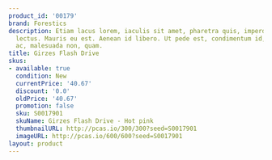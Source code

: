 ```yaml
---
product_id: '00179'
brand: Forestics
description: Etiam lacus lorem, iaculis sit amet, pharetra quis, imperdiet sit amet,
  lectus. Mauris eu est. Aenean id libero. Ut pede est, condimentum id, scelerisque
  ac, malesuada non, quam.
title: Girzes Flash Drive
skus:
- available: true
  condition: New
  currentPrice: '40.67'
  discount: '0.0'
  oldPrice: '40.67'
  promotion: false
  sku: S0017901
  skuName: Girzes Flash Drive - Hot pink
  thumbnailURL: http://pcas.io/300/300?seed=S0017901
  imageURL: http://pcas.io/600/600?seed=S0017901
layout: product
---
```

